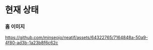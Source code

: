# 현재 상태
### 홈 이미지
https://github.com/minseojo/neatif/assets/64322765/7164848a-50a9-4f80-ad3b-1a23b8f6c62c
